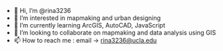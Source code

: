 - 👋 Hi, I’m @rina3236
- 👀 I’m interested in mapmaking and urban designing
- 🌱 I’m currently learning ArcGIS, AutoCAD, JavaScript
- 💞️ I’m looking to collaborate on mapmaking and data analysis using GIS
- 📫 How to reach me : email -> rina3236@ucla.edu

<!---
rina3236/rina3236 is a ✨ special ✨ repository because its `README.md` (this file) appears on your GitHub profile.
You can click the Preview link to take a look at your changes.
--->
